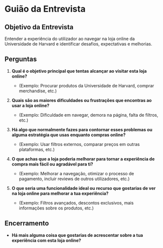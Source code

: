 # Guião da Entrevista

## Objetivo da Entrevista
Entender a experiência do utilizador ao navegar na loja online da Universidade de Harvard e identificar desafios, expectativas e melhorias.

## Perguntas

1. **Qual é o objetivo principal que tentas alcançar ao visitar esta loja online?**
   - (Exemplo: Procurar produtos da Universidade de Harvard, comprar merchandise, etc.)

2. **Quais são as maiores dificuldades ou frustrações que encontras ao usar a loja online?**
   - (Exemplo: Dificuldade em navegar, demora na página, falta de filtros, etc.)

3. **Há algo que normalmente fazes para contornar esses problemas ou alguma estratégia que usas enquanto compras online?**
   - (Exemplo: Usar filtros externos, comparar preços em outras plataformas, etc.)

4. **O que achas que a loja poderia melhorar para tornar a experiência de compra mais fácil ou agradável para ti?**
   - (Exemplo: Melhorar a navegação, otimizar o processo de pagamento, incluir reviews de outros utilizadores, etc.)

5. **O que seria uma funcionalidade ideal ou recurso que gostarias de ver na loja online para melhorar a tua experiência?**
   - (Exemplo: Filtros avançados, descontos exclusivos, mais informações sobre os produtos, etc.)

## Encerramento

- **Há mais alguma coisa que gostarias de acrescentar sobre a tua experiência com esta loja online?**
